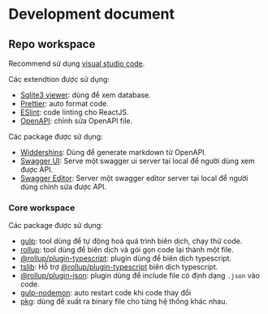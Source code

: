 # Development document

## Repo workspace

Recommend sử dụng [visual studio code](https://code.visualstudio.com/).

Các extendtion được sử dụng:

- [Sqlite3 viewer](https://marketplace.visualstudio.com/items?itemName=qwtel.sqlite-viewer): dùng để xem database.
- [Prettier](https://marketplace.visualstudio.com/items?itemName=esbenp.prettier-vscode): auto format code.
- [ESlint](https://marketplace.visualstudio.com/items?itemName=dbaeumer.vscode-eslint): code linting cho ReactJS.
- [OpenAPI](https://marketplace.visualstudio.com/items?itemName=42Crunch.vscode-openapi): chỉnh sửa OpenAPI file.

Các package được sử dụng:

- [Widdershins](https://www.npmjs.com/package/widdershins): Dùng để generate markdown từ OpenAPI.
- [Swagger UI](https://www.npmjs.com/package/open-swagger-ui): Serve một swagger ui server tại local để người dùng xem được API.
- [Swagger Editor](https://www.npmjs.com/package/openapi-editor): Server một swagger editor server tại local để người dùng chỉnh sửa được API.

### Core workspace

Các package được sử dụng:

- [gulp](https://www.npmjs.com/package/gulp): tool dùng để tự động hoá quá trình biên dịch, chạy thử code.
- [rollup](https://www.npmjs.com/package/rollup): tool dùng để biên dịch và gói gọn code lại thành một file.
- [@rollup/plugin-typescript](https://www.npmjs.com/package/@rollup/plugin-typescript): plugin dùng để biên dịch typescript.
- [tslib](https://www.npmjs.com/package/tslib): Hỗ trợ [@rollup/plugin-typescript](https://www.npmjs.com/package/@rollup/plugin-typescript) biên dịch typescript.
- [@rollup/plugin-json](https://www.npmjs.com/package/@rollup/plugin-json): plugin dùng để include file có định dạng `.json` vào code.
- [gulp-nodemon](https://www.npmjs.com/package/gulp-nodemon): auto restart code khi code thay đổi
- [pkg](https://www.npmjs.com/package/pkg): dùng để xuất ra binary file cho từng hệ thống khác nhau.
